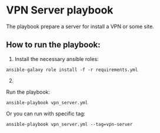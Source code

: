 # VPN Server playbook
The playbook prepare a server for install a VPN or some site.

## How to run the playbook:

1. Install the necessary ansible roles:
```
ansible-galaxy role install -f -r requirements.yml
```
2. 
Run the playbook:
```
ansible-playbook vpn_server.yml
```
Or you can run with specific tag:
```
ansible-playbook vpn_server.yml --tag=vpn-server
```

